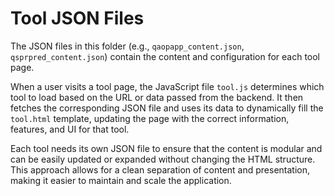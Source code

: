 # Tool JSON Files

The JSON files in this folder (e.g., `qaopapp_content.json`, `qsprpred_content.json`) contain the content and configuration for each tool page.

When a user visits a tool page, the JavaScript file `tool.js` determines which tool to load based on the URL or data passed from the backend. It then fetches the corresponding JSON file and uses its data to dynamically fill the `tool.html` template, updating the page with the correct information, features, and UI for that tool.

Each tool needs its own JSON file to ensure that the content is modular and can be easily updated or expanded without changing the HTML structure. This approach allows for a clean separation of content and presentation, making it easier to maintain and scale the application.
